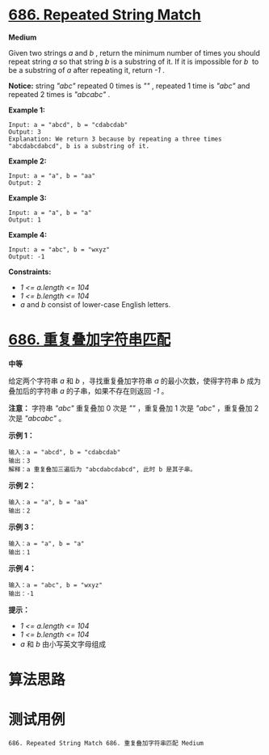 # [686. Repeated String Match][enTitle]

**Medium**

Given two strings  *a*  and  *b* , return the minimum number of times you should repeat string  *a*  so that string  *b*  is a substring of it. If it is impossible for  *b* ​​​​​​ to be a substring of  *a*  after repeating it, return  *-1* .

**Notice:**  string  *"abc"*  repeated 0 times is  *""* , repeated 1 time is  *"abc"*  and repeated 2 times is  *"abcabc"* .



**Example 1:** 

```
Input: a = "abcd", b = "cdabcdab"
Output: 3
Explanation: We return 3 because by repeating a three times "abcdabcdabcd", b is a substring of it.

```

**Example 2:** 

```
Input: a = "a", b = "aa"
Output: 2

```

**Example 3:** 

```
Input: a = "a", b = "a"
Output: 1

```

**Example 4:** 

```
Input: a = "abc", b = "wxyz"
Output: -1

```



**Constraints:** 

-  *1 <= a.length <= 104*  
-  *1 <= b.length <= 104*  
-  *a*  and  *b*  consist of lower-case English letters.


# [686. 重复叠加字符串匹配][cnTitle]

**中等**

给定两个字符串  *a*  和  *b* ，寻找重复叠加字符串  *a*  的最小次数，使得字符串  *b*  成为叠加后的字符串  *a*  的子串，如果不存在则返回  *-1* 。

**注意：** 字符串  *"abc"*  重复叠加 0 次是  *""* ，重复叠加 1 次是  *"abc"* ，重复叠加 2 次是  *"abcabc"* 。



**示例 1：** 

```
输入：a = "abcd", b = "cdabcdab"
输出：3
解释：a 重复叠加三遍后为 "abcdabcdabcd", 此时 b 是其子串。

```

**示例 2：** 

```
输入：a = "a", b = "aa"
输出：2

```

**示例 3：** 

```
输入：a = "a", b = "a"
输出：1

```

**示例 4：** 

```
输入：a = "abc", b = "wxyz"
输出：-1

```



**提示：** 

-  *1 <= a.length <= 104*  
-  *1 <= b.length <= 104*  
-  *a*  和  *b*  由小写英文字母组成




# 算法思路

# 测试用例
```
686. Repeated String Match 686. 重复叠加字符串匹配 Medium
```

[enTitle]: https://leetcode.com/problems/repeated-string-match/
[cnTitle]: https://leetcode-cn.com/problems/repeated-string-match/
